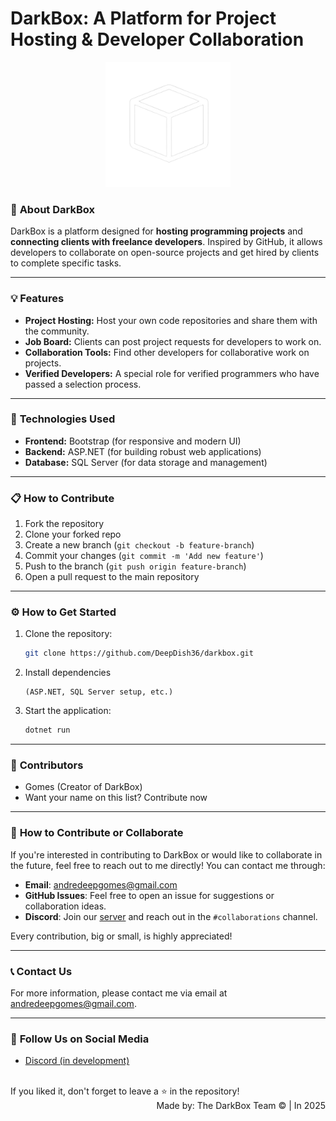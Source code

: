 # DarkBox: A Platform for Project Hosting & Developer Collaboration

<p align="center">
  <img src="darkbox_ico.png" width="200" alt="DarkBox logo">
</p>

### 🚀 **About DarkBox**
DarkBox is a platform designed for **hosting programming projects** and **connecting clients with freelance developers**. Inspired by GitHub, it allows developers to collaborate on open-source projects and get hired by clients to complete specific tasks.

---

### 💡 **Features**
- **Project Hosting:** Host your own code repositories and share them with the community.
- **Job Board:** Clients can post project requests for developers to work on.
- **Collaboration Tools:** Find other developers for collaborative work on projects.
- **Verified Developers:** A special role for verified programmers who have passed a selection process.

---

### 🔧 **Technologies Used**
- **Frontend:** Bootstrap (for responsive and modern UI)
- **Backend:** ASP.NET (for building robust web applications)
- **Database:** SQL Server (for data storage and management)

---

### 📋 **How to Contribute**
1. Fork the repository
2. Clone your forked repo
3. Create a new branch (`git checkout -b feature-branch`)
4. Commit your changes (`git commit -m 'Add new feature'`)
5. Push to the branch (`git push origin feature-branch`)
6. Open a pull request to the main repository

---

### ⚙ **How to Get Started**

1. Clone the repository:
   ```bash
   git clone https://github.com/DeepDish36/darkbox.git
   ```
2. Install dependencies
    ```
    (ASP.NET, SQL Server setup, etc.)
    ```
5. Start the application:
    ```bash
    dotnet run
    ```
---

### 🎨 **Contributors**
- Gomes (Creator of DarkBox)
- Want your name on this list? Contribute now 

---

### 🤝 **How to Contribute or Collaborate**
If you're interested in contributing to DarkBox or would like to collaborate in the future, feel free to reach out to me directly! You can contact me through:

- **Email**: andredeepgomes@gmail.com
- **GitHub Issues**: Feel free to open an issue for suggestions or collaboration ideas.
- **Discord**: Join our [server](https://discord.gg/kQEKP7G5) and reach out in the `#collaborations` channel.

Every contribution, big or small, is highly appreciated!

---
  
### 📞 **Contact Us**
For more information, please contact me via email at andredeepgomes@gmail.com.

---

### 🔗 **Follow Us on Social Media**
- [Discord (in development)](https://discord.gg/kQEKP7G5)

<br>
If you liked it, don't forget to leave a ⭐ in the repository!
<br>
<div align="right">Made by: The DarkBox Team © | In 2025</div>
